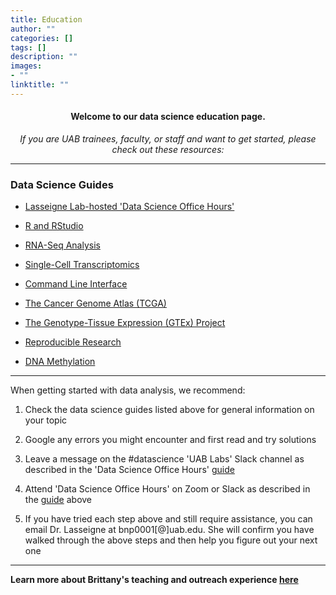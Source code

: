 ```yaml
---
title: Education
author: ""
categories: []
tags: []
description: ""
images:
- ""
linktitle: ""
---
```


#### <p style="text-align:center;">Welcome to our data science education page.</p>

_<p style="text-align:center;">If you are UAB trainees, faculty, or staff and want to get started, please check out these resources:</p>_

---
### Data Science Guides
<ul>
<li><p><a href="https://docs.google.com/document/d/174JsfrSy2XVpeCmQtDJKOXHMqT3XzyEHrN5qXWFPiJs/edit?usp=sharing" target="_blank">Lasseigne Lab-hosted 'Data Science Office Hours'</a><p></li>

<li><p><a href="/education_resources/html/rmasterguide.html" target="_blank">R and RStudio</a></p></li>
<li><p><a href="/education_resources/html/rnaseqguide.html" target="_blank">RNA-Seq Analysis</a></p></li>
<li><p><a href="/education_resources/html/singlecellguide.html" target="_blank">Single-Cell Transcriptomics</a></p></li>
<li><p><a href="/education_resources/html/commandlineguide.html" target="_blank">Command Line Interface</a></p></li>
<li><p><a href="/education_resources/html/tcgaguide.html" target="_blank">The Cancer Genome Atlas (TCGA)</a></p></li>
<li><p><a href="/education_resources/html/gtexguide.html" target="_blank">The Genotype-Tissue Expression (GTEx) Project</a></p></li>
<li><p><a href="/education_resources/html/reproducibleresearchguide.html" target="_blank">Reproducible Research</a></p></li>
<li><p><a href="/education_resources/html/dnamethylationguide.html" target="_blank">DNA Methylation</a></p></li>
</ul>

---

When getting started with data analysis, we recommend:
<ol>
<li><p>Check the data science guides listed above for general information on your topic</p></li>
<li><p>Google any errors you might encounter and first read and try solutions</p></li>
<li><p>Leave a message on the #datascience 'UAB Labs' Slack channel as described in the 'Data Science Office Hours' <a href="https://docs.google.com/document/d/174JsfrSy2XVpeCmQtDJKOXHMqT3XzyEHrN5qXWFPiJs/edit?usp=sharing" target="_blank">guide</a></p></li>
<li><p>Attend 'Data Science Office Hours' on Zoom or Slack as described in the <a href="https://docs.google.com/document/d/174JsfrSy2XVpeCmQtDJKOXHMqT3XzyEHrN5qXWFPiJs/edit?usp=sharing" target="_blank">guide</a> above</p></li>
<li><p>If you have tried each step above and still require assistance, you can email Dr. Lasseigne at bnp0001[@]uab.edu. She will confirm you have walked through the above steps and then help you figure out your next one</p></li>
</ol>

---

**Learn more about Brittany's teaching and outreach experience <a href="/brittany-education/index.html">here</a>**
